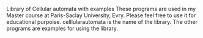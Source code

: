 Library of Cellular automata with examples
These programs are used in my Master course at Paris-Saclay University, Evry.
Please feel free to use it for educational purpoise.
celllularautomata is the name of the library. The other programs are examples for using the library.
